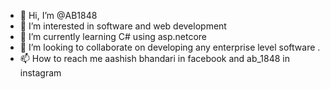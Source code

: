 - 👋 Hi, I’m @AB1848
- 👀 I’m interested in software and web development 
- 🌱 I’m currently learning C# using asp.netcore 
- 💞️ I’m looking to collaborate on developing any enterprise level software .
- 📫 How to reach me aashish bhandari in facebook and ab_1848 in instagram 

<!---
AB1848/AB1848 is a ✨ special ✨ repository because its `README.md` (this file) appears on your GitHub profile.
You can click the Preview link to take a look at your changes.
--->
